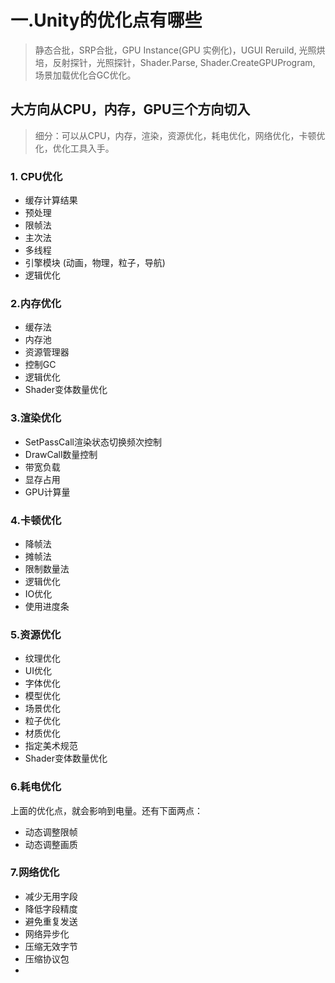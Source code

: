 
# 一.Unity的优化点有哪些

> 静态合批，SRP合批，GPU Instance(GPU 实例化)，UGUI Reruild, 光照烘培，反射探针，光照探针，Shader.Parse,  Shader.CreateGPUProgram, 场景加载优化合GC优化。

## 大方向从CPU，内存，GPU三个方向切入

>细分：可以从CPU，内存，渲染，资源优化，耗电优化，网络优化，卡顿优化，优化工具入手。

### 1. CPU优化

+ 缓存计算结果
+ 预处理
+ 限帧法
+ 主次法
+ 多线程
+ 引擎模块 (动画，物理，粒子，导航)
+ 逻辑优化
### 2.内存优化

+ 缓存法
+ 内存池
+ 资源管理器
+ 控制GC
+ 逻辑优化
+ Shader变体数量优化
### 3.渲染优化

+ SetPassCall渲染状态切换频次控制
+ DrawCall数量控制
+ 带宽负载
+ 显存占用
+ GPU计算量
### 4.卡顿优化

+ 降帧法
+ 摊帧法
+ 限制数量法
+ 逻辑优化
+ IO优化
+ 使用进度条
### 5.资源优化

+ 纹理优化
+ UI优化
+ 字体优化
+ 模型优化
+ 场景优化
+ 粒子优化
+ 材质优化
+ 指定美术规范
+ Shader变体数量优化
### 6.耗电优化

上面的优化点，就会影响到电量。还有下面两点：
+ 动态调整限帧
+ 动态调整画质
### 7.网络优化

+ 减少无用字段
+ 降低字段精度
+ 避免重复发送
+ 网络异步化
+ 压缩无效字节
+ 压缩协议包
+ 
